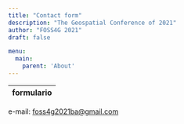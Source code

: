 ```yaml
---
title: "Contact form"
description: "The Geospatial Conference of 2021"
author: "FOSS4G 2021"
draft: false

menu:
  main:
    parent: 'About'
---
```


|formulario|
|-----------:|

e-mail: foss4g2021ba@gmail.com
